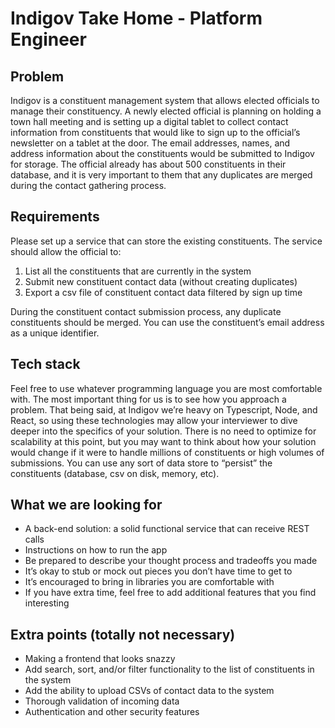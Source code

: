 # Indigov Take Home - Platform Engineer

## Problem

Indigov is a constituent management system that allows elected officials to manage their constituency.
A newly elected official is planning on holding a town hall meeting and is setting up a digital tablet to
collect contact information from constituents that would like to sign up to the official’s newsletter on a
tablet at the door. The email addresses, names, and address information about the constituents would
be submitted to Indigov for storage. The official already has about 500 constituents in their database,
and it is very important to them that any duplicates are merged during the contact gathering process.

## Requirements

Please set up a service that can store the existing constituents. The service should allow the official to:

1. List all the constituents that are currently in the system
2. Submit new constituent contact data (without creating duplicates)
3. Export a csv file of constituent contact data filtered by sign up time

During the constituent contact submission process, any duplicate constituents should be merged. You
can use the constituent’s email address as a unique identifier.

## Tech stack

Feel free to use whatever programming language you are most comfortable with. The most important
thing for us is to see how you approach a problem. That being said, at Indigov we’re heavy on
Typescript, Node, and React, so using these technologies may allow your interviewer to dive deeper
into the specifics of your solution.
There is no need to optimize for scalability at this point, but you may want to think about how your
solution would change if it were to handle millions of constituents or high volumes of submissions. You
can use any sort of data store to “persist” the constituents (database, csv on disk, memory, etc).

## What we are looking for

- A back-end solution: a solid functional service that can receive REST calls
- Instructions on how to run the app
- Be prepared to describe your thought process and tradeoffs you made
- It’s okay to stub or mock out pieces you don’t have time to get to
- It’s encouraged to bring in libraries you are comfortable with
- If you have extra time, feel free to add additional features that you find interesting

## Extra points (totally not necessary)

- Making a frontend that looks snazzy
- Add search, sort, and/or filter functionality to the list of constituents in the system
- Add the ability to upload CSVs of contact data to the system
- Thorough validation of incoming data
- Authentication and other security features
